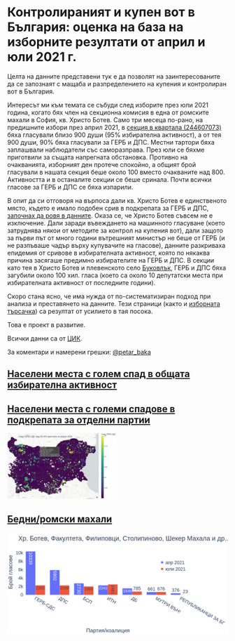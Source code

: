 
# Контролираният и купен вот в България: оценка на база на изборните резултати от април и юли 2021 г.

Целта на данните представени тук е да позволят на заинтересованите да се запознаят с мащаба и разпределението на купения и контролиран вот в България.

Интересът ми към темата се събуди след изборите през юли 2021 година, когато бях член на секционна комисия в една от ромските махали в София, кв. Христо Ботев. Само три месеца по-рано, на предишните избори през април 2021, в [секция в квартала (244607073)](https://twitter.com/petar_baka/status/1600391396912865280) бяха гласували близо 900 души (95% избирателна активност), а от тея 900 души, 90% бяха гласували за ГЕРБ и ДПС. Местни тартори бяха заплашвали наблюдатели със саморазправа. През юли се бяхме приготвили за същата напрегната обстановка. Противно на очакванията, изборният ден протече спокойно, а общият брой гласували в нашата секция беше около 100 вместо очакваните над 800. Активността и в останалите секции се беше сринала. Почти всички гласове за ГЕРБ и ДПС се бяха изпарили.

В опит да си отговоря на върпоса дали кв. Христо Ботев е единственото място, където е имало подобен срив в подкрепата за ГЕРБ и ДПС, [започнах да ровя в данните](https://twitter.com/petar_baka/status/1535154955836764160). Оказа се, че Христо Ботев съвсем не е изключение. Дали заради въвеждането на машинното гласуване (което затруднява някои от методите за контрол на купения вот), дали защото за първи път от много години вътрешният министър не беше от ГЕРБ (и не разпъваше чадър върху купувачите на гласове), данните разкриваха епидемия от сривове в избирателната активност, която по някаква причина засягаше предимно избирателите на ГЕРБ и ДПС. В секции като тея в Христо Ботев и плевенското село [Буковлък](./../../assets/2021/spadove/6999.html), ГЕРБ и ДПС бяха загубили около 100 хил. гласа (което са около 10 депутатски места при избирателната активност от последните години).

Скоро стана ясно, че има нужда от по-систематизиран подход при анализа и преставянето на данните. Тези страници (както и [изборната търсачка](https://bg-izbori.herokuapp.com/)) са резултат от усилието в тая посока.

Това е проект в развитие.

Всички данни са от [ЦИК](https://results.cik.bg/).

За коментари и намерени грешки: [@petar_baka](https://twitter.com/petar_baka)



## [Населени места с голем спад в общата избирателна активност](./spadove.md)
<!-- сложи картинка -->

## [Населени места с големи спадове в подкрепата за отделни партии](./maps.md)
<a href='./maps.html'><img src='./../../assets/spad_gerb_map.png' width="250"></a>

## [Бедни/ромски махали](./mahali.md)
<a href='./../../assets/2021/spadove/mahali/mahali.html'><img src='./../../assets/2021/spadove/mahali/mahali.png' width="800"></a>

<!--
## [Населени места с много висока активност](./aktivnost.md)
## [Населени места с много висока подкрепа за ГЕРБ/ДПС](./feodalni.md)
-->

